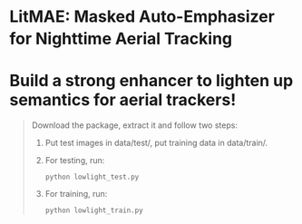 # LitMAE: Masked Auto-Emphasizer for Nighttime Aerial Tracking　

# Build a strong enhancer to lighten up semantics for aerial trackers!
>Download the package, extract it and follow two steps:
>
>1. Put test images in data/test/, put training data in data/train/.
>
>2. For testing, run:
>
>     ```
>     python lowlight_test.py
>     ```
>
>3. For training, run:
>
>     ```
>     python lowlight_train.py
>     ```

